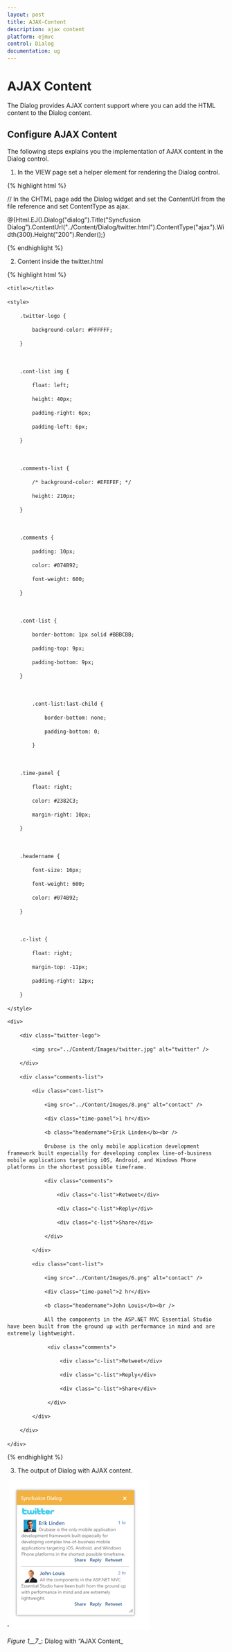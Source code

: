 ```yaml
---
layout: post
title: AJAX-Content
description: ajax content
platform: ejmvc
control: Dialog
documentation: ug
---
```


# AJAX Content

The Dialog provides AJAX content support where you can add the HTML content to the Dialog content. 

## Configure AJAX Content

The following steps explains you the implementation of AJAX content in the Dialog control. 

1. In the VIEW page set a helper element for rendering the Dialog control. 





{% highlight html %}

// In the CHTML page add the Dialog widget and set the ContentUrl from the file reference and set ContentType as ajax.



@{Html.EJ().Dialog("dialog").Title("Syncfusion Dialog").ContentUrl("../Content/Dialog/twitter.html").ContentType("ajax").Width(300).Height("200").Render();}

{% endhighlight %}



2. Content inside the twitter.html 



{% highlight html %}

<!DOCTYPE html>

<html xmlns="http://www.w3.org/1999/xhtml">

<head>

    <title></title>

    <style>

        .twitter-logo {

            background-color: #FFFFFF;

        }



        .cont-list img {

            float: left;

            height: 40px;

            padding-right: 6px;

            padding-left: 6px;

        }



        .comments-list {

            /* background-color: #EFEFEF; */

            height: 210px;

        }



        .comments {

            padding: 10px;

            color: #074B92;

            font-weight: 600;

        }



        .cont-list {

            border-bottom: 1px solid #BBBCBB;

            padding-top: 9px;

            padding-bottom: 9px;

        }



            .cont-list:last-child {

                border-bottom: none;

                padding-bottom: 0;

            }



        .time-panel {

            float: right;

            color: #2382C3;

            margin-right: 10px;

        }



        .headername {

            font-size: 16px;

            font-weight: 600;

            color: #074B92;

        }



        .c-list {

            float: right;

            margin-top: -11px;

            padding-right: 12px;

        }

    </style>

</head>

<body>

    <div>

        <div class="twitter-logo">

            <img src="../Content/Images/twitter.jpg" alt="twitter" />

        </div>

        <div class="comments-list">

            <div class="cont-list">

                <img src="../Content/Images/8.png" alt="contact" />

                <div class="time-panel">1 hr</div>

                <b class="headername">Erik Linden</b><br />

                Orubase is the only mobile application development framework built especially for developing complex line-of-business mobile applications targeting iOS, Android, and Windows Phone platforms in the shortest possible timeframe. 

                <div class="comments">

                    <div class="c-list">Retweet</div>

                    <div class="c-list">Reply</div>

                    <div class="c-list">Share</div>

                </div>

            </div>

            <div class="cont-list">

                <img src="../Content/Images/6.png" alt="contact" />

                <div class="time-panel">2 hr</div>

                <b class="headername">John Louis</b><br />

                All the components in the ASP.NET MVC Essential Studio have been built from the ground up with performance in mind and are extremely lightweight.

                 <div class="comments">

                     <div class="c-list">Retweet</div>

                     <div class="c-list">Reply</div>

                     <div class="c-list">Share</div>

                 </div>

            </div>

        </div>

    </div>

</body>

</html>

{% endhighlight  %}



3. The output of Dialog with AJAX content.

'![C:/Users/Gopal Lakshmanan/Desktop/dialog concept and features/dia ajax.PNG](AJAX-Content_images/AJAX-Content_img1.png)



_Figure 1__7__: Dialog with “AJAX Content_                                                           

